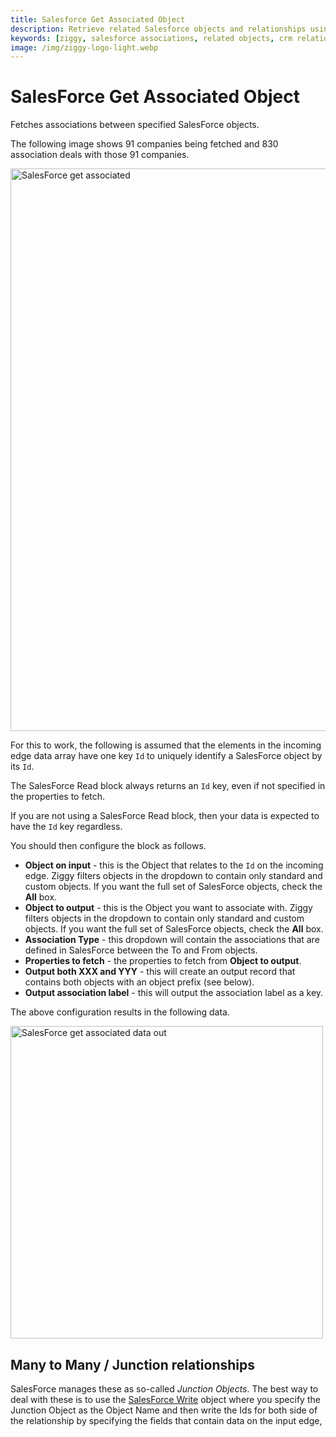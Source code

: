 ```yaml
---
title: Salesforce Get Associated Object
description: Retrieve related Salesforce objects and relationships using Ziggy's Get Associated Objects block. Guide for complex CRM data relationships.
keywords: [ziggy, salesforce associations, related objects, crm relationships, salesforce data, object relationships]
image: /img/ziggy-logo-light.webp
---
```


# SalesForce Get Associated Object

Fetches associations between specified SalesForce objects.

The following image shows 91 companies being fetched and 830 association deals with those 91 companies.

<img src="/img/flows/blocks/salesforce/sf-get-associated.png" alt="SalesForce get associated" width="900" />

For this to work, the following is assumed that the elements in the incoming edge data array
have one key `Id` to uniquely identify a SalesForce object by its `Id`.

The SalesForce Read block always returns an `Id` key, even if not specified in the properties to fetch.

If you are not using a SalesForce Read block, then your data is expected to have the `Id` key regardless.

You should then configure the block as follows.

- **Object on input** - this is the Object that relates to the `Id` on the incoming edge. Ziggy filters objects in the dropdown to contain only standard and custom objects. If you want the full set of SalesForce objects, check the **All** box.
- **Object to output** - this is the Object you want to associate with. Ziggy filters objects in the dropdown to contain only standard and custom objects. If you want the full set of SalesForce objects, check the **All** box.
- **Association Type** - this dropdown will contain the associations that are defined in SalesForce between the To and From objects.
- **Properties to fetch** - the properties to fetch from **Object to output**.
- **Output both XXX and YYY** - this will create an output record that contains both objects with an object prefix (see below).
- **Output association label** - this will output the association label as a key.

The above configuration results in the following data.

<img src="/img/flows/blocks/salesforce/sf-get-associated-data-out.png" alt="SalesForce get associated data out" width="500" />

## Many to Many / Junction relationships
SalesForce manages these as so-called *Junction Objects*. The best way to deal with these is to use the [SalesForce Write](/user-guide/block-types/salesforce/sf-write-object) 
object where you specify the Junction Object as the Object Name and then write the Ids for both side of the 
relationship by specifying the fields that contain data on the input edge, 